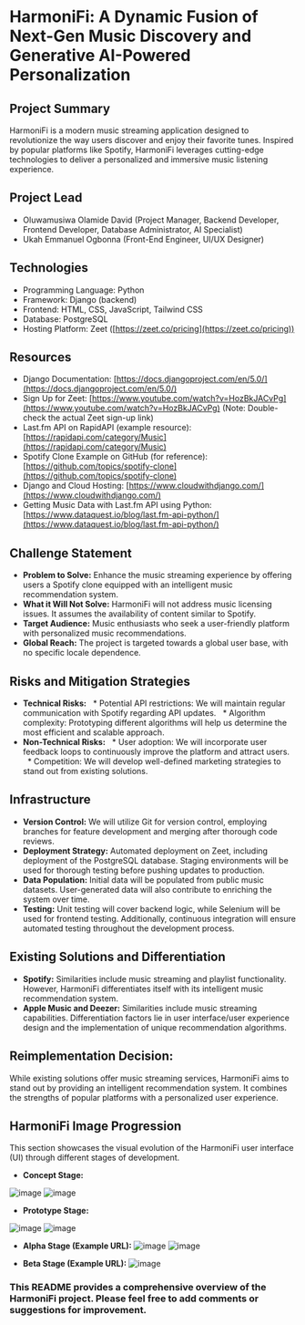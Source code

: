 # HarmoniFi: A Dynamic Fusion of Next-Gen Music Discovery and Generative AI-Powered Personalization


## Project Summary

HarmoniFi is a modern music streaming application designed to revolutionize the way users discover and enjoy their favorite tunes. Inspired by popular platforms like Spotify, HarmoniFi leverages cutting-edge technologies to deliver a personalized and immersive music listening experience.


## Project Lead

* Oluwamusiwa Olamide David (Project Manager, Backend Developer, Frontend Developer, Database Administrator, AI Specialist)
* Ukah Emmanuel Ogbonna (Front-End Engineer, UI/UX Designer)

## Technologies

* Programming Language: Python
* Framework: Django (backend)
* Frontend: HTML, CSS, JavaScript, Tailwind CSS
* Database: PostgreSQL
* Hosting Platform: Zeet ([https://zeet.co/pricing](https://zeet.co/pricing))

## Resources

* Django Documentation: [https://docs.djangoproject.com/en/5.0/](https://docs.djangoproject.com/en/5.0/)
* Sign Up for Zeet: [https://www.youtube.com/watch?v=HozBkJACvPg](https://www.youtube.com/watch?v=HozBkJACvPg) (Note: Double-check the actual Zeet sign-up link)
* Last.fm API on RapidAPI (example resource): [https://rapidapi.com/category/Music](https://rapidapi.com/category/Music)
* Spotify Clone Example on GitHub (for reference): [https://github.com/topics/spotify-clone](https://github.com/topics/spotify-clone)
* Django and Cloud Hosting: [https://www.cloudwithdjango.com/](https://www.cloudwithdjango.com/)
* Getting Music Data with Last.fm API using Python: [https://www.dataquest.io/blog/last.fm-api-python/](https://www.dataquest.io/blog/last.fm-api-python/)

## Challenge Statement

* **Problem to Solve:** Enhance the music streaming experience by offering users a Spotify clone equipped with an intelligent music recommendation system.
* **What it Will Not Solve:** HarmoniFi will not address music licensing issues. It assumes the availability of content similar to Spotify.
* **Target Audience:** Music enthusiasts who seek a user-friendly platform with personalized music recommendations.
* **Global Reach:** The project is targeted towards a global user base, with no specific locale dependence.

## Risks and Mitigation Strategies

* **Technical Risks:**
  * Potential API restrictions: We will maintain regular communication with Spotify regarding API updates.
  * Algorithm complexity: Prototyping different algorithms will help us determine the most efficient and scalable approach.
* **Non-Technical Risks:**
  * User adoption: We will incorporate user feedback loops to continuously improve the platform and attract users.
  * Competition: We will develop well-defined marketing strategies to stand out from existing solutions.

## Infrastructure

* **Version Control:** We will utilize Git for version control, employing branches for feature development and merging after thorough code reviews.
* **Deployment Strategy:** Automated deployment on Zeet, including deployment of the PostgreSQL database. Staging environments will be used for thorough testing before pushing updates to production.
* **Data Population:** Initial data will be populated from public music datasets. User-generated data will also contribute to enriching the system over time.
* **Testing:** Unit testing will cover backend logic, while Selenium will be used for frontend testing. Additionally, continuous integration will ensure automated testing throughout the development process.

## Existing Solutions and Differentiation

* **Spotify:** Similarities include music streaming and playlist functionality. However, HarmoniFi differentiates itself with its intelligent music recommendation system.
* **Apple Music and Deezer:** Similarities include music streaming capabilities. Differentiation factors lie in user interface/user experience design and the implementation of unique recommendation algorithms.

## Reimplementation Decision:

While existing solutions offer music streaming services, HarmoniFi aims to stand out by providing an intelligent recommendation system. It combines the strengths of popular platforms with a personalized user experience.

## HarmoniFi Image Progression

This section showcases the visual evolution of the HarmoniFi user interface (UI) through different stages of development.

* **Concept Stage:** 

![image](https://i.ibb.co/cbGbffg/Screenshot-137.png)
![image](https://i.ibb.co/gdLxmv4/Screenshot-134.png)

* **Prototype Stage:**

![image](https://i.ibb.co/DkZpH5N/Screenshot-102.png)
![image](https://i.ibb.co/MZ846q5/Screenshot-104.png)

* **Alpha Stage (Example URL):**
![image](https://i.ibb.co/dPfM9H0/Screenshot-117.png)
![image](https://i.ibb.co/RHJDcVg/Screenshot-118.png)

* **Beta Stage (Example URL):** 
![image](https://i.ibb.co/MS7sGBL/Screenshot-131.png)



### This README provides a comprehensive overview of the HarmoniFi project. Please feel free to add comments or suggestions for improvement.

